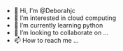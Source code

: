 - 👋 Hi, I’m @Deborahjc
- 👀 I’m interested in cloud computing
- 🌱 I’m currently learning python
- 💞️ I’m looking to collaborate on ...
- 📫 How to reach me ...

<!---
Deborahjc/Deborahjc is a ✨ special ✨ repository because its `README.md` (this file) appears on your GitHub profile.
You can click the Preview link to take a look at your changes.
--->
